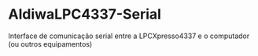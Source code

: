 # AldiwaLPC4337-Serial
Interface de comunicação serial entre a LPCXpresso4337 e o computador (ou outros equipamentos)
